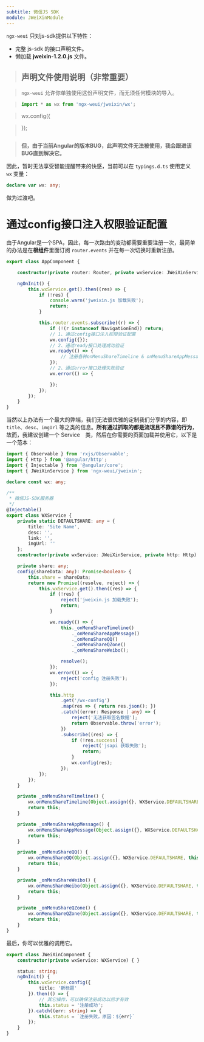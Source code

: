 ```yaml
---
subtitle: 微信JS SDK
module: JWeiXinModule
---
```


`ngx-weui` 只对js-sdk提供以下特性：

+ 完整 js-sdk 的接口声明文件。
+ 懒加载 **jweixin-1.2.0.js** 文件。

> ## 声明文件使用说明（非常重要）

> `ngx-weui` 允许你单独使用这份声明文件，而无须任何模块的导入。

> ```typescript
> import * as wx from 'ngx-weui/jweixin/wx';

> wx.config({

> });
> ```

> **但，由于当前Angular的版本BUG，此声明文件无法被使用，我会跟进该BUG直到解决它。**

因此，暂时无法享受智能提醒带来的快感，当前可以在 `typings.d.ts` 使用定义 `wx` 变量：

```ts
declare var wx: any;
```

做为过渡吧。

# 通过config接口注入权限验证配置

由于Angular是一个SPA，因此，每一次路由的变动都需要重要注册一次，最简单的办法是在**根组件**里面订阅 `router.events` 并在每一次切换时重新注册。

```ts
export class AppComponent {

    constructor(private router: Router, private wxService: JWeiXinService) {}

    ngOnInit() {
        this.wxService.get().then((res) => {
            if (!res) {
                console.warn('jweixin.js 加载失败');
                return;
            }

            this.router.events.subscribe((r) => {
                if (!(r instanceof NavigationEnd)) return;
                // 1、通过config接口注入权限验证配置
                wx.config({});
                // 2、通过ready接口处理成功验证
                wx.ready(() => {
                    // 注册各种onMenuShareTimeline & onMenuShareAppMessage
                });
                // 2、通过error接口处理失败验证
                wx.error(() => {

                });
            });
        });
    }
}
```

当然以上办法有一个最大的弊端，我们无法很优雅的定制我们分享的内容，即 `title`、`desc`、`imgUrl` 等之类的信息。**所有通过抓取的都是流氓且不靠谱的行为**，故而，我建议创建一个 Service　类，然后在你需要的页面加载并使用它，以下是一个范本：

```ts
import { Observable } from 'rxjs/Observable';
import { Http } from '@angular/http';
import { Injectable } from '@angular/core';
import { JWeiXinService } from 'ngx-weui/jweixin';

declare const wx: any;

/**
 * 微信JS-SDK服务器
 */
@Injectable()
export class WXService {
    private static DEFAULTSHARE: any = {
        title: 'Site Name',
        desc: '',
        link: '',
        imgUrl: ''
    };
    constructor(private wxService: JWeiXinService, private http: Http) { }

    private share: any;
    config(shareData: any): Promise<boolean> {
        this.share = shareData;
        return new Promise((resolve, reject) => {
            this.wxService.get().then((res) => {
                if (!res) {
                    reject('jweixin.js 加载失败');
                    return;
                }

                wx.ready(() => {
                    this._onMenuShareTimeline()
                        ._onMenuShareAppMessage()
                        ._onMenuShareQQ()
                        ._onMenuShareQZone()
                        ._onMenuShareWeibo();

                    resolve();
                });
                wx.error(() => {
                    reject('config 注册失败');
                });

                this.http
                    .get('/wx-config')
                    .map(res => { return res.json(); })
                    .catch((error: Response | any) => {
                        reject('无法获取签名数据');
                        return Observable.throw('error');
                    })
                    .subscribe((res) => {
                        if (!res.success) {
                            reject('jsapi 获取失败');
                            return;
                        }
                        wx.config(res);
                    });
            });
        });
    }

    private _onMenuShareTimeline() {
        wx.onMenuShareTimeline(Object.assign({}, WXService.DEFAULTSHARE, this.share));
        return this;
    }

    private _onMenuShareAppMessage() {
        wx.onMenuShareAppMessage(Object.assign({}, WXService.DEFAULTSHARE, this.share));
        return this;
    }

    private _onMenuShareQQ() {
        wx.onMenuShareQQ(Object.assign({}, WXService.DEFAULTSHARE, this.share));
        return this;
    }

    private _onMenuShareWeibo() {
        wx.onMenuShareWeibo(Object.assign({}, WXService.DEFAULTSHARE, this.share));
        return this;
    }

    private _onMenuShareQZone() {
        wx.onMenuShareQZone(Object.assign({}, WXService.DEFAULTSHARE, this.share));
        return this;
    }
}
```

最后，你可以优雅的调用它。

```ts
export class JWeiXinComponent {
    constructor(private wxService: WXService) { }

    status: string;
    ngOnInit() {
        this.wxService.config({
            title: '新标题'
        }).then(() => {
            // 其它操作，可以确保注册成功以后才有效
            this.status = '注册成功';
        }).catch((err: string) => {
            this.status = `注册失败，原因：${err}`
        });
    }
}
 ```

